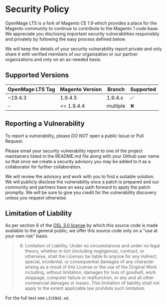 # Security Policy

OpenMage LTS is a fork of Magento CE 1.9 which provides a place for the Magento community to continue to contribute to the Magento 1 code base. We appreciate you disclosing important security vulnerabilities responsibly and privately by following the easy process defined below.

We will keep the details of your security vulnerability report private and only share it with verified members of our organization or our partner organizations and only on an as-needed basis.

## Supported Versions

| OpenMage LTS Tag     | Magento Version   | Branch           | Supported          |
| -------------------- | ----------------- | ---------------- | ------------------ |
| ~19.4.3              | 1.9.4.5           | 1.9.4.x          | :white_check_mark: |
| -                    | <= 1.9.4.4        | multiple         | :x:                |

## Reporting a Vulnerability

To report a vulnerability, please *DO NOT* open a public Issue or Pull Request.

Please email your security vulnerability report to one of the project maintainers listed in the README.md file along with your Github user name so that once we create a security advisory you may be added to it as a collaborator for further collaboration.

We will review the advisory and work with you to find a suitable solution. We will publicly disclose the vulnerability once a patch is prepared and our community and partners have an easy path forward to apply the patch promptly. We will be sure to give you credit for the vulnerability discovery unless you request otherwise.

## Limitation of Liability

As per section 8 of the [OSL 3.0 license](https://opensource.org/licenses/OSL-3.0) by which this source code is made available to the general public, we offer this source code only on a "use at your own risk" basis.

> 8) Limitation of Liability. Under no circumstances and under no legal theory, whether in tort (including negligence), contract, or otherwise, shall the Licensor be liable to anyone for any indirect, special, incidental, or consequential damages of any character arising as a result of this License or the use of the Original Work including, without limitation, damages for loss of goodwill, work stoppage, computer failure or malfunction, or any and all other commercial damages or losses. This limitation of liability shall not apply to the extent applicable law prohibits such limitation.

For the full text see `LICENSE.md`.
